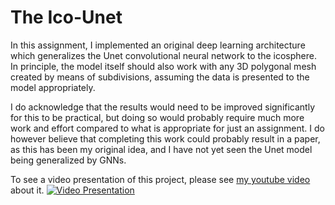 # The Ico-Unet

In this assignment, I implemented an original deep learning architecture which generalizes the Unet convolutional neural network to the icosphere. In principle, the model itself should also work with any 3D polygonal mesh created by means of subdivisions, assuming the data is presented to the model appropriately.

I do acknowledge that the results would need to be improved significantly for this to be practical, but doing so would probably require much more work and effort compared to what is appropriate for just an assignment. I do however believe that completing this work could probably result in a paper, as this has been my original idea, and I have not yet seen the Unet model being generalized by GNNs.

To see a video presentation of this project, please see [my youtube video](https://youtu.be/GRY--O47VKo) about it.
[![Video Presentation](https://i.imgur.com/p7GkKXO.png)](https://youtu.be/GRY--O47VKo)
